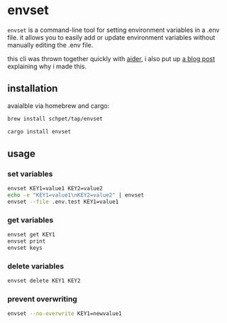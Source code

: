 # envset

`envset` is a command-line tool for setting environment variables in a .env file. it allows you to easily add or update environment variables without manually editing the .env file.

this cli was thrown together quickly with [aider](https://aider.chat/), i also put up [a blog post](https://schpet.com/linklog/envset-updates-env-files) explaining why i made this.

## installation

avaialble via homebrew and cargo:

```bash
brew install schpet/tap/envset
```
```bash
cargo install envset
```

## usage

### set variables

```bash
envset KEY1=value1 KEY2=value2
echo -e "KEY1=value1\nKEY2=value2" | envset
envset --file .env.test KEY1=value1
```

### get variables

```bash
envset get KEY1
envset print
envset keys
```

### delete variables

```bash
envset delete KEY1 KEY2
```

### prevent overwriting

```bash
envset --no-overwrite KEY1=newvalue1
```
